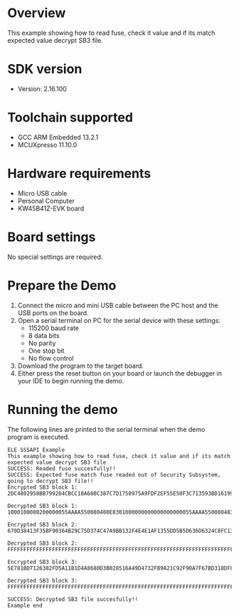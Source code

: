 Overview
========
This example showing how to read fuse, check it value and if its match expected value decrypt SB3 file.

SDK version
===========
- Version: 2.16.100

Toolchain supported
===================
- GCC ARM Embedded  13.2.1
- MCUXpresso  11.10.0

Hardware requirements
=====================
- Micro USB cable
- Personal Computer
- KW45B41Z-EVK board

Board settings
==============
No special settings are required.

Prepare the Demo
================
1. Connect the micro and mini USB cable between the PC host and the USB ports on the board.
2. Open a serial terminal on PC for the serial device with these settings:
    - 115200 baud rate
    - 8 data bits
    - No parity
    - One stop bit
    - No flow control
3. Download the program to the target board.
4. Either press the reset button on your board or launch the debugger in your IDE to begin running
   the demo.

Running the demo
================
The following lines are printed to the serial terminal when the demo program is executed.
~~~~~~~~~~~~~~~~~~~~~~~~~~~~~~~~~~~~~~~~
ELE SSSAPI Example
This example showing how to read fuse, check it value and if its match expected value decrypt SB3 file
SUCCESS: Readed fuse succesfully!!
SUCCESS: Expected fuse match fuse readed out of Security Subsystem, going to decrypt SB3 file!!
Encrypted SB3 block 1: 
2DC4802958BB799284CBCC18A680C387C7D1750975A9FDF2EF55E50F3C713593BD16199B38AA674122FBD4154F4B20DC3AFAE167BFAAA471A6511B79EEE469A1D85D61E853E82D023BF39E997FC211C1F32AED9DDDE6E59C125F0AAF9BB2E7CEA46FAA8844429782B47601CB0BE73B9D8391C90EAD344BDC2BEA1

Decrypted SB3 block 1: 
1000100080200000055AAAA550080480E8301000000000000000000055AAAA550080483920020000000000000000000FFFFFFFFFFFFFFFFFFFFFFFFFFFFFFFFFFFFFFFFFFFFFFFFFFFFFFFFFFFFFFFFFFFFFFFFFFFFFFFFFFFFFFFFFFFFFFFF

Encrypted SB3 block 2: 
670D38413F35BF90364B29C75D374C47A9BB132F4E4E1AF1355DD5B5D636D6324C8FC13F522DA7FC7D1B558B159428AC742AA5482864514BC46A87299242E3BB057CCBDE8A1E8A9F1B650447F9647D78D86F21A27D1944C67B7F685879198653B5D63A96A3C03C574F223D872A65BF7655139EAD4F991D30CBF11C

Decrypted SB3 block 2: 
FFFFFFFFFFFFFFFFFFFFFFFFFFFFFFFFFFFFFFFFFFFFFFFFFFFFFFFFFFFFFFFFFFFFFFFFFFFFFFFFFFFFFFFFFFFFFFFFFFFFFFFFFFFFFFFFFFFFFFFFFFFFFFFFFFFFFFFFFFFFFFFFFFFFFFFFFFFFFFFFFFFFFFFFFFFFFFFFFFFFFFFFFFFFFFFFFFFFFFFFFFFFFFFFFFFFFFFFFFFFFFFFFFFFFFFFFFFFFFFFFFFFFFFFFFFFFFFF

Encrypted SB3 block 3: 
5E781BD7126382FD5A11B1D4A8680D3B028516A49D4732FB9A21C92F90A7F67BD318DF830F1AFA2655B966082581F41D2D679D9B1E2CAA442C411219C284A93A674C5B5E0EA895365A55E59B957CD1AA297B38B37DB1B35ACECB625B9699FB97CB64F491DAEA36F8F3C4B118CDF8AE5CB893877F2B7EADF972A9F

Decrypted SB3 block 3: 
FFFFFFFFFFFFFFFFFFFFFFFFFFFFFFFFFFFFFFFFFFFFFFFFFFFFFFFFFFFFFFFFFFFFFFFFFFFFFFFFFFFFFFFFFFFFFFFFFFFFFFFFFFFFFFFFFFFFFFFFFFFFFFFFFFFFFFFFFFFFFFFFFFFFFFFFFFFFFFFFFFFFFFFFFFFFFFFFFFFFFFFFFFFFFFFFFFFFFFFFFFFFFFFFFFFFFFFFFFFFFFFFFFFFFFFFFFFFFFFFFFFFFFFFFFFFFFFF

SUCCESS: Decrypted SB3 file succesfully!!
Example end
~~~~~~~~~~~~~~~~~~~~~~~~~~~~~~~~~~~~~~~~

